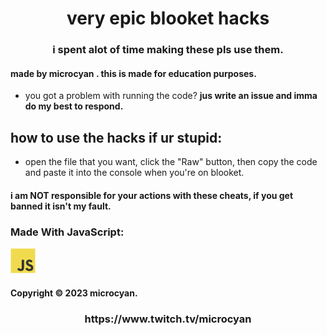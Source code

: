 <h1 align="center">very epic blooket hacks</h1>
<h3 align="center">i spent alot of time making these pls use them.</h3>

#### made by microcyan . this is made for education purposes.
- you got a problem with running the code? **jus write an issue and imma do my best to respond.**

## how to use the hacks if ur stupid:

- open the file that you want, click the "Raw" button, then copy the code and paste it into the console when you're on blooket.

#### i am NOT responsible for your actions with these cheats, if you get banned it isn't my fault.

<h3 align="left">Made With JavaScript:</h3>
<p align="left"> <a href="https://developer.mozilla.org/en-US/docs/Web/JavaScript" target="_blank" rel="noreferrer"> <img src="https://raw.githubusercontent.com/devicons/devicon/master/icons/javascript/javascript-original.svg" alt="javascript" width="40" height="40"/> </a> </p>

#### Copyright &copy; 2023 microcyan.
<h3 align="center">https://www.twitch.tv/microcyan</h3>
